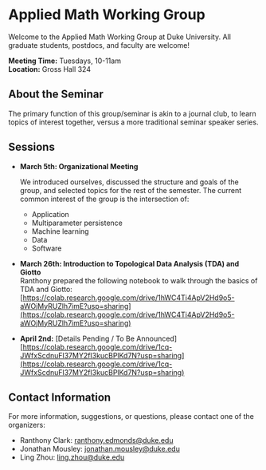 # Applied Math Working Group

Welcome to the Applied Math Working Group at Duke University. All graduate students, postdocs, and faculty are welcome! 

**Meeting Time:** Tuesdays, 10-11am  
**Location:** Gross Hall 324  

## About the Seminar

The primary function of this group/seminar is akin to a journal club, to learn topics of interest together, versus a more traditional seminar speaker series. 

## Sessions

- **March 5th: Organizational Meeting**

  We introduced ourselves, discussed the structure and goals of the group, and selected topics for the rest of the semester. The current common interest of the group is the intersection of:
  - Application
  - Multiparameter persistence
  - Machine learning
  - Data
  - Software

- **March 26th: Introduction to Topological Data Analysis (TDA) and Giotto**  
  Ranthony prepared the following notebook to walk through the basics of TDA and Giotto:
  [https://colab.research.google.com/drive/1hWC4Ti4ApV2Hd9o5-aWOjMyRUZlh7imE?usp=sharing](https://colab.research.google.com/drive/1hWC4Ti4ApV2Hd9o5-aWOjMyRUZlh7imE?usp=sharing)

- **April 2nd:** [Details Pending / To Be Announced]
  [https://colab.research.google.com/drive/1cq-JWfxScdnuFl37MY2fI3kucBPlKd7N?usp=sharing](https://colab.research.google.com/drive/1cq-JWfxScdnuFl37MY2fI3kucBPlKd7N?usp=sharing)

## Contact Information

For more information, suggestions, or questions, please contact one of the organizers:

- Ranthony Clark: ranthony.edmonds@duke.edu
- Jonathan Mousley: jonathan.mousley@duke.edu
- Ling Zhou: ling.zhou@duke.edu
